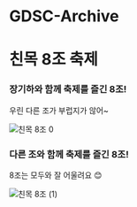 # GDSC-Archive

# 친목 8조 축제

### 장기하와 함께 축제를 즐긴 8조!

우린 다른 조가 부럽지가 않어~

![친목 8조 0](https://github.com/j00ho/GDSC-Archive/assets/62568191/3924376f-b360-4eca-9924-7f37d5401f5e)


### 다른 조와 함께 축제를 즐긴 8조!

8조는 모두와 잘 어울려요 😊

![친목 8조 (1)](https://github.com/j00ho/GDSC-Archive/assets/62568191/112ffbf6-2851-439c-933b-25ca40b94a5d)
